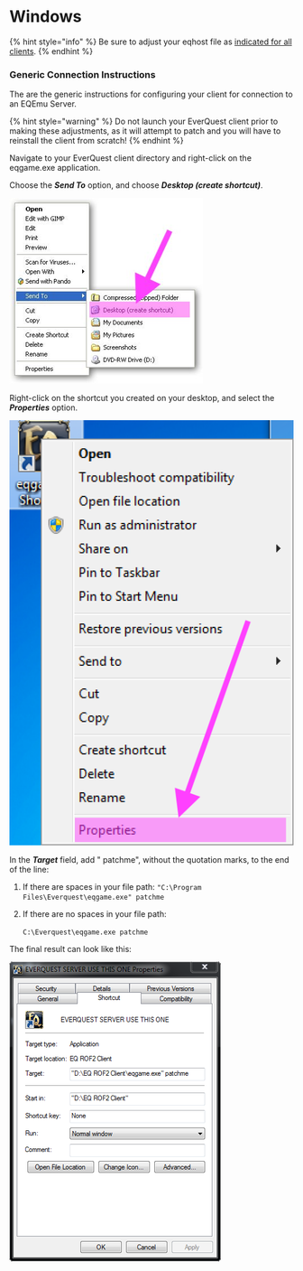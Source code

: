 # Windows

{% hint style="info" %}
Be sure to adjust your eqhost file as [indicated for all clients](./).
{% endhint %}

### Generic Connection Instructions

The are the generic instructions for configuring your client for connection to an EQEmu Server.

{% hint style="warning" %}
Do not launch your EverQuest client prior to making these adjustments, as it will attempt to patch and you will have to reinstall the client from scratch!
{% endhint %}

Navigate to your EverQuest client directory and right-click on the eqgame.exe application.

Choose the _**Send To**_ option, and choose _**Desktop \(create shortcut\)**_.

![](../../.gitbook/assets/screenshot4%20%281%29.jpg)

Right-click on the shortcut you created on your desktop, and select the _**Properties**_ option.

![](../../.gitbook/assets/screenshot_10_2_19__9_39_am.png)

In the _**Target**_ field, add " patchme", without the quotation marks, to the end of the line:

1. If there are spaces in your file path:  `"C:\Program Files\Everquest\eqgame.exe" patchme` 
2. If there are no spaces in your file path:  
  
   `C:\Everquest\eqgame.exe patchme`

The final result can look like this:

![](../../.gitbook/assets/shortcut_properties.png)

### 

